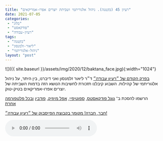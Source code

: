 ```yaml
---
title: "רעיון 45 (בקטנה). ניהול אלגוריתמי ושביתת יוצרים אפרו-אמריקאים"
date: 2021-07-05
categories: 
 - "בלוג"
 - "פודקאסט"
 - "רעיון-עבודה"
tags: 
 - "בקטנה"
 - "ליאור-זלמנסון"
 - "ניהול-אלגוריתמי"
layout: "post"
---
```


![]({{ site.baseurl }}/assets/img/2020/12/baktana_face.jpg){:width="1024"}

[בפרק הקודם של ״רעיון עבודה״](https://he.gorelik.net/2021/06/27/%d7%a8%d7%a2%d7%99%d7%95%d7%9f-44-%d7%a2%d7%9c-%d7%91%d7%a0%d7%99-%d7%90%d7%93%d7%9d-%d7%95%d7%9e%d7%9b%d7%95%d7%a0%d7%95%d7%aa-%d7%95%d7%a7%d7%94%d7%99%d7%9c%d7%95%d7%aa-%d7%91%d7%a8%d7%a9%d7%aa/) ד״ר ליאור זלמנסון ואני דיברנו, בין היתר, על ניהול אלגוריתמי של קהילות. השבוע קיבלנו תזכורת לחשיבות הנושא הזה בדמות השביתה של יוצרים אפרו-אמריקאים בטיק-טוק.

הרשמו להסכת ב־ [גוגל פודקאסטס](https://podcasts.google.com/feed/aHR0cHM6Ly9mZWVkLnBvZGJlYW4uY29tL2JvcmlzZ29yZWxpa3BoZC9mZWVkLnhtbA), [ספוטיפיי](https://open.spotify.com/show/51XJ9Wd4A5xL1IfU0wHT2Y), [אפל מיוזיק](https://podcasts.apple.com/il/podcast/%D7%A8%D7%A2%D7%99%D7%95%D7%9F-%D7%A2%D7%91%D7%95%D7%93%D7%94-%D7%A0%D7%99%D7%94%D7%95%D7%9C-%D7%A9%D7%95%D7%95%D7%A7-%D7%A7%D7%A8%D7%99%D7%99%D7%A8%D7%94/id1542636914), [פודבין](https://borisgorelikphd.podbean.com/) [ובכל פלטפורמה אחרת](https://feed.podbean.com/borisgorelikphd/feed.xml)

[חבר, חברה! מקומך בקבוצת הפייסבוק של ״רעיון עבודה״!](https://www.facebook.com/reayonavodapodcast)

<audio controls src="https://mcdn.podbean.com/mf/web/4hnj3b/43_baktana1.mp3" class=" wp-block-audio"></audio>
